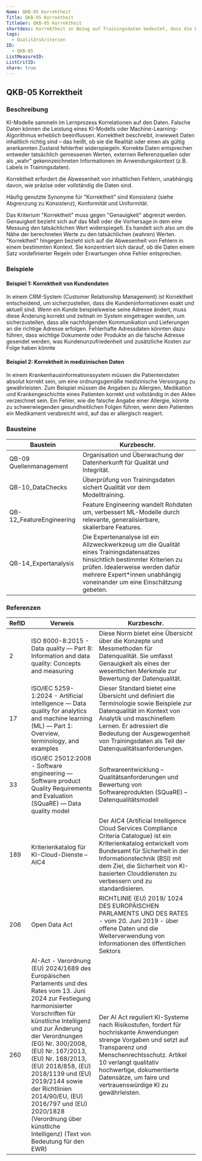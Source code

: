 ```yaml
---
Name: QKB-05 Korrektheit
Title: QKB-05 Korrektheit
TitleGer: QKB-05 Korrektheit
shortdesc: Korrektheit in Bezug auf Trainingsdaten bedeutet, dass die Daten reelle, der Wirklichkeit entsprechende (oder die Wirklichkeit simulierende) Werte oder im Rahmen des Einsatzzwecks als Wahr gelabelte Werte enthalten müssen.
tags:
  - Qualitätskriterien
ID:
  - QKB-05
ListMeasureID: 
ListCritID: 
share: true
---
```


## QKB-05 Korrektheit

### Beschreibung 

KI-Modelle sammeln im Lernprozess Korrelationen auf den Daten. Falsche Daten können die Leistung eines KI-Modells oder Machine-Learning-Algorithmus erheblich beeinflussen. Korrektheit beschreibt, inwieweit Daten inhaltlich richtig sind – das heißt, ob sie die Realität oder einen als gültig anerkannten Zustand fehlerfrei widerspiegeln. Korrekte Daten entsprechen entweder tatsächlich gemessenen Werten, externen Referenzquellen oder als „wahr“ gekennzeichneten Informationen im Anwendungskontext (z.B. Labels in Trainingsdaten).

Korrektheit erfordert die Abwesenheit von inhaltlichen Fehlern, unabhängig davon, wie präzise oder vollständig die Daten sind.

Häufig genutzte Synonyme für "Korrektheit" sind Konsistenz (siehe Abgrenzung zu Konsistenz), Konformität und Uniformität.

Das Kriterium "Korrektheit" muss gegen "Genauigkeit" abgrenzt werden. Genauigkeit bezieht sich auf das Maß oder die Vorhersage in dem eine Messung den tatsächlichen Wert widerspiegelt. Es handelt sich also um die Nähe der berechneten Werte zu den tatsächlichen (wahren) Werten. 
"Korrektheit" hingegen bezieht sich auf die Abwesenheit von Fehlern in einem bestimmten Kontext. Sie konzentriert sich darauf, ob die Daten einem Satz vordefinierter Regeln oder Erwartungen ohne Fehler entsprechen. 

### Beispiele

#### Beispiel 1: Korrektheit von Kundendaten

In einem CRM-System (Customer Relationship Management) ist Korrektheit entscheidend, um sicherzustellen, dass die Kundeninformationen exakt und aktuell sind. Wenn ein Kunde beispielsweise seine Adresse ändert, muss diese Änderung korrekt und zeitnah im System eingetragen werden, um sicherzustellen, dass alle nachfolgenden Kommunikation und Lieferungen an die richtige Adresse erfolgen. Fehlerhafte Adressdaten könnten dazu führen, dass wichtige Dokumente oder Produkte an die falsche Adresse gesendet werden, was Kundenunzufriedenheit und zusätzliche Kosten zur Folge haben könnte

#### Beispiel 2: Korrektheit in medizinischen Daten

In einem Krankenhausinformationssystem müssen die Patientendaten absolut korrekt sein, um eine ordnungsgemäße medizinische Versorgung zu gewährleisten. Zum Beispiel müssen die Angaben zu Allergien, Medikation und Krankengeschichte eines Patienten korrekt und vollständig in den Akten verzeichnet sein. Ein Fehler, wie die falsche Angabe einer Allergie, könnte zu schwerwiegenden gesundheitlichen Folgen führen, wenn dem Patienten ein Medikament verabreicht wird, auf das er allergisch reagiert.



### Bausteine

| Baustein                 | Kurzbeschr.                                                                                                                                                                                                                               |
| ------------------------ | ----------------------------------------------------------------------------------------------------------------------------------------------------------------------------------------------------------------------------------------- |
| QB-09 Quellenmanagement  | Organisation und Überwachung der Datenherkunft für Qualität und Integrität.                                                                                                                                                               |
| QB-10_DataChecks         | Überprüfung von Trainingsdaten sichert Qualität vor dem Modelltraining.                                                                                                                                                                   |
| QB-12_FeatureEngineering | Feature Engineering wandelt Rohdaten um, verbessert ML-Modelle durch relevante, generalisierbare, skalierbare Features.                                                                                                                   |
| QB-14_Expertanalysis     | Die Expertenanalyse ist ein Allzweckwerkzeug um die Qualität eines Trainingsdatensatzes hinsichtlich bestimmter Kriterien zu prüfen. Idealerweise werden dafür mehrere Expert\*innen unabhängig voneinander um eine Einschätzung gebeten. |



### Referenzen

| RefID | Verweis                                                                                                                                                                                                                                                                                                                                                                                                                                                         | Kurzbeschr.                                                                                                                                                                                                                                                                            |
| ----- | --------------------------------------------------------------------------------------------------------------------------------------------------------------------------------------------------------------------------------------------------------------------------------------------------------------------------------------------------------------------------------------------------------------------------------------------------------------- | -------------------------------------------------------------------------------------------------------------------------------------------------------------------------------------------------------------------------------------------------------------------------------------- |
| 2     |  ISO 8000-8:2015 - Data quality — Part 8: Information and data quality: Concepts and measuring                                                                                                                                                                                                                                                                                                                                                                  | Diese Norm bietet eine Übersicht über die Konzepte und Messmethoden für Datenqualität. Sie umfasst Genauigkeit als eines der wesentlichen Merkmale zur Bewertung der Datenqualität.                                                                                                    |
| 17    |  ISO/IEC 5259-1:2024 - Artificial intelligence — Data quality for analytics and machine learning (ML) — Part 1: Overview, terminology, and examples                                                                                                                                                                                                                                                                                                             | Dieser Standard bietet eine Übersicht und definiert die Terminologie sowie Beispiele zur Datenqualität im Kontext von Analytik und maschinellem Lernen. Er adressiert die Bedeutung der Ausgewogenheit von Trainingsdaten als Teil der Datenqualitätsanforderungen.                    |
| 33    |  ISO/IEC 25012:2008 - Software engineering — Software product Quality Requirements and Evaluation (SQuaRE) — Data quality model                                                                                                                                                                                                                                                                                                                                 | Softwareentwicklung – Qualitätsanforderungen und Bewertung von Softwareprodukten (SQuaRE) – Datenqualitätsmodell                                                                                                                                                                       |
| 189   |  Kriterienkatalog für KI-Cloud-Dienste – AIC4                                                                                                                                                                                                                                                                                                                                                                                                                   | Der AIC4 (Artificial Intelligence Cloud Services Compliance Criteria Catalogue) ist ein Kriterienkatalog entwickelt vom Bundesamt für Sicherheit in der Informationstechnik (BSI) mit dem Ziel, die Sicherheit von KI-basierten Clouddiensten zu verbessern und zu standardisieren.    |
| 206   |  Open Data Act                                                                                                                                                                                                                                                                                                                                                                                                                                                  | RICHTLINIE  (EU)  2019/  1024  DES  EUROPÄISCHEN  PARLAMENTS  UND  DES  RATES  -  vom  20. Juni  2019  -  über  offene  Daten  und  die  Weiterverwendung  von  Informationen  des  öffentlichen  Sektors                                                                              |
| 260   |  AI-Act - Verordnung (EU) 2024/1689 des Europäischen Parlaments und des Rates vom 13. Juni 2024 zur Festlegung harmonisierter Vorschriften für künstliche Intelligenz und zur Änderung der Verordnungen (EG) Nr. 300/2008, (EU) Nr. 167/2013, (EU) Nr. 168/2013, (EU) 2018/858, (EU) 2018/1139 und (EU) 2019/2144 sowie der Richtlinien 2014/90/EU, (EU) 2016/797 und (EU) 2020/1828 (Verordnung über künstliche Intelligenz) (Text von Bedeutung für den EWR)  | Der AI Act reguliert KI-Systeme nach Risikostufen, fordert für hochriskante Anwendungen strenge Vorgaben und setzt auf Transparenz und Menschenrechtsschutz. Artikel 10 verlangt qualitativ hochwertige, dokumentierte Datensätze, um faire und vertrauenswürdige KI zu gewährleisten. |
